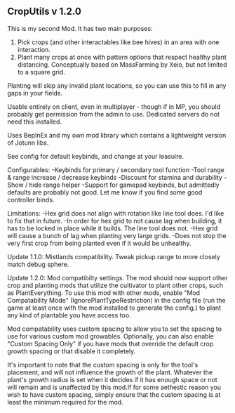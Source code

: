 ## CropUtils v 1.2.0 ##

This is my second Mod. 
It has two main purposes:
1) Pick crops (and other interactables like bee hives) in an area with one interaction. 
2) Plant many crops at once with pattern options that respect healthy plant distancing.
Conceptually based on MassFarming by Xeio, but not limited to a square grid.

Planting will skip any invalid plant locations, so you can use this to fill in any gaps in your fields.

Usable entirely on client, even in multiplayer - though if in MP, you should probably get permission from the admin to use.
Dedicated servers do not need this installed.

Uses BepInEx and my own mod library which contains a lightweight version of Jotunn libs.

See config for default keybinds, and change at your leasuire.

Configurables:
-Keybinds for primary / secondary tool function
-Tool range & range increase / decrease keybinds
-Discount for stamina and durability
-Show / hide range helper
-Support for gamepad keybinds, but admittedly defaults are probably not good. Let me know if you find some good controller binds.

Limitations:
-Hex grid does not align with rotation like line tool does. I'd like to fix that in future.
-In order for hex grid to not cause lag when building, it has to be locked in place while it builds. The line tool does not.
-Hex grid will cause a bunch of lag when planting very large grids.
-Does not stop the very first crop from being planted even if it would be unhealthy.

Update 1.1.0:
Mistlands compatibility. Tweak pickup range to more closely match debug sphere.

Update 1.2.0:
Mod compatibilty settings.
The mod should now support other crop and planting mods that utilize the cultivator to plant other crops, such as PlantEverything.
To use this mod with other mods, enable "Mod Compatability Mode" (IgnorePlantTypeRestriction) in the config file (run the game at least once with the mod installed to generate the config.) to plant any kind of plantable you have access too.

Mod compatability uses custom spacing to allow you to set the spacing to use for various custom mod growables.
Optionally, you can also enable "Custom Spacing Only" if you have mods that override the default crop growth spacing or that disable it completely.

It's important to note that the custom spacing is only for the tool's placement, and will not influence the growth of the plant. Whatever the plant's growth radius is set when it decides if it has enough space or not will remain and is unaffected by this mod.If for some aethestic reason you wish to have custom spacing, simply ensure that the custom spacing is at least the minimum required for the mod.

